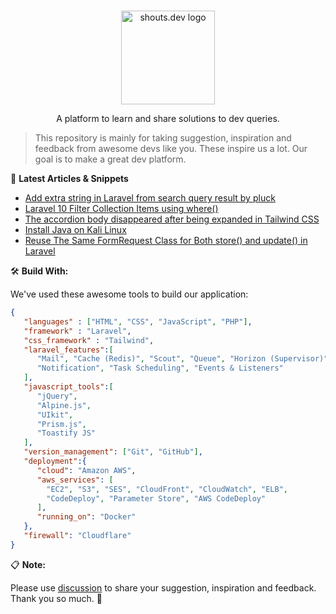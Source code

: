 <p align="center">
  <br>
  <a href="https://shouts.dev">
    <img src="https://shouts.dev/img/logo.webp" alt="shouts.dev logo" width="150"/>
  </a>
</p>

<p align="center">
A platform to learn and share solutions to dev queries.
</p>

> This repository is mainly for taking suggestion, inspiration and feedback from awesome devs like you. These inspire us a lot. Our goal is to make a great dev platform.

:page_with_curl: **Latest Articles & Snippets**
<!-- BLOG-POST-LIST:START -->
- [Add extra string in Laravel from search query result by pluck](https://shouts.dev/snippets/add-extra-string-in-laravel-from-search-query-result-by-pluck)
- [Laravel 10 Filter Collection Items using where&lpar;&rpar;](https://shouts.dev/articles/laravel-10-filter-collection-items-using-where)
- [The accordion body disappeared after being expanded in Tailwind CSS](https://shouts.dev/snippets/the-accordion-body-disappeared-after-being-expanded-in-tailwind-css)
- [Install Java on Kali Linux](https://shouts.dev/articles/install-java-on-kali-linux)
- [Reuse The Same FormRequest Class for Both store&lpar;&rpar; and update&lpar;&rpar; in Laravel](https://shouts.dev/snippets/reuse-the-same-formrequest-class-for-both-store-and-update-in-laravel)
<!-- BLOG-POST-LIST:END -->

🛠️ **Build With:**

We've used these awesome tools to build our application:

```json
{
   "languages" : ["HTML", "CSS", "JavaScript", "PHP"],
   "framework" : "Laravel",
   "css_framework" : "Tailwind",
   "laravel_features":[
      "Mail", "Cache (Redis)", "Scout", "Queue", "Horizon (Supervisor)",
      "Notification", "Task Scheduling", "Events & Listeners"
   ],
   "javascript_tools":[
      "jQuery",
      "Alpine.js",
      "UIkit",
      "Prism.js",
      "Toastify JS"
   ],
   "version_management": ["Git", "GitHub"],
   "deployment":{
      "cloud": "Amazon AWS",
      "aws_services": [
        "EC2", "S3", "SES", "CloudFront", "CloudWatch", "ELB",
        "CodeDeploy", "Parameter Store", "AWS CodeDeploy"
      ],
      "running_on": "Docker"
   },
   "firewall": "Cloudflare"
}
```

:clipboard: **Note:**

Please use [discussion](https://github.com/mdobydullah/shouts.dev/discussions/new) to share your suggestion, inspiration and feedback. Thank you so much. :sparkling_heart:
